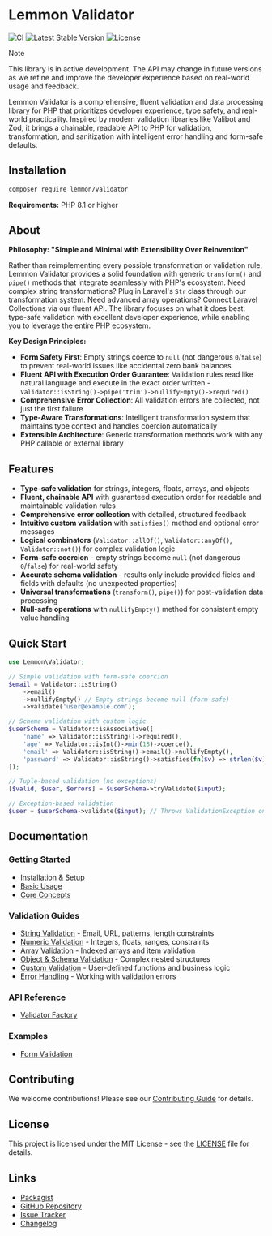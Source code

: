 # Lemmon Validator

[![CI](https://github.com/lemmon/validator-php/actions/workflows/ci.yml/badge.svg)](https://github.com/lemmon/validator-php/actions/workflows/ci.yml)
[![Latest Stable Version](https://img.shields.io/packagist/v/lemmon/validator.svg)](https://packagist.org/packages/lemmon/validator)
[![License](https://img.shields.io/badge/license-MIT-blue.svg)](LICENSE)

> [!NOTE]
> This library is in active development. The API may change in future versions as we refine and improve the developer experience based on real-world usage and feedback.

Lemmon Validator is a comprehensive, fluent validation and data processing library for PHP that prioritizes developer experience, type safety, and real-world practicality. Inspired by modern validation libraries like Valibot and Zod, it brings a chainable, readable API to PHP for validation, transformation, and sanitization with intelligent error handling and form-safe defaults.

## Installation

```bash
composer require lemmon/validator
```

**Requirements:** PHP 8.1 or higher

## About

**Philosophy: "Simple and Minimal with Extensibility Over Reinvention"**

Rather than reimplementing every possible transformation or validation rule, Lemmon Validator provides a solid foundation with generic `transform()` and `pipe()` methods that integrate seamlessly with PHP's ecosystem. Need complex string transformations? Plug in Laravel's `Str` class through our transformation system. Need advanced array operations? Connect Laravel Collections via our fluent API. The library focuses on what it does best: type-safe validation with excellent developer experience, while enabling you to leverage the entire PHP ecosystem.

**Key Design Principles:**

- **Form Safety First**: Empty strings coerce to `null` (not dangerous `0`/`false`) to prevent real-world issues like accidental zero bank balances
- **Fluent API with Execution Order Guarantee**: Validation rules read like natural language and execute in the exact order written - `Validator::isString()->pipe('trim')->nullifyEmpty()->required()`
- **Comprehensive Error Collection**: All validation errors are collected, not just the first failure
- **Type-Aware Transformations**: Intelligent transformation system that maintains type context and handles coercion automatically
- **Extensible Architecture**: Generic transformation methods work with any PHP callable or external library

## Features

- **Type-safe validation** for strings, integers, floats, arrays, and objects
- **Fluent, chainable API** with guaranteed execution order for readable and maintainable validation rules
- **Comprehensive error collection** with detailed, structured feedback
- **Intuitive custom validation** with `satisfies()` method and optional error messages
- **Logical combinators** (`Validator::allOf()`, `Validator::anyOf()`, `Validator::not()`) for complex validation logic
- **Form-safe coercion** - empty strings become `null` (not dangerous `0`/`false`) for real-world safety
- **Accurate schema validation** - results only include provided fields and fields with defaults (no unexpected properties)
- **Universal transformations** (`transform()`, `pipe()`) for post-validation data processing
- **Null-safe operations** with `nullifyEmpty()` method for consistent empty value handling

## Quick Start

```php
use Lemmon\Validator;

// Simple validation with form-safe coercion
$email = Validator::isString()
    ->email()
    ->nullifyEmpty() // Empty strings become null (form-safe)
    ->validate('user@example.com');

// Schema validation with custom logic
$userSchema = Validator::isAssociative([
    'name' => Validator::isString()->required(),
    'age' => Validator::isInt()->min(18)->coerce(),
    'email' => Validator::isString()->email()->nullifyEmpty(),
    'password' => Validator::isString()->satisfies(fn($v) => strlen($v) >= 8, 'Password too short')
]);

// Tuple-based validation (no exceptions)
[$valid, $user, $errors] = $userSchema->tryValidate($input);

// Exception-based validation
$user = $userSchema->validate($input); // Throws ValidationException on failure
```

## Documentation

### Getting Started
- [Installation & Setup](docs/getting-started/installation.md)
- [Basic Usage](docs/getting-started/basic-usage.md)
- [Core Concepts](docs/getting-started/core-concepts.md)

### Validation Guides
- [String Validation](docs/guides/string-validation.md) - Email, URL, patterns, length constraints
- [Numeric Validation](docs/guides/numeric-validation.md) - Integers, floats, ranges, constraints
- [Array Validation](docs/guides/array-validation.md) - Indexed arrays and item validation
- [Object & Schema Validation](docs/guides/object-validation.md) - Complex nested structures
- [Custom Validation](docs/guides/custom-validation.md) - User-defined functions and business logic
- [Error Handling](docs/guides/error-handling.md) - Working with validation errors

### API Reference
- [Validator Factory](docs/api-reference/validator-factory.md)

### Examples
- [Form Validation](docs/examples/form-validation.md)

## Contributing

We welcome contributions! Please see our [Contributing Guide](CONTRIBUTING.md) for details.

## License

This project is licensed under the MIT License - see the [LICENSE](LICENSE) file for details.

## Links

- [Packagist](https://packagist.org/packages/lemmon/validator)
- [GitHub Repository](https://github.com/lemmon/validator-php)
- [Issue Tracker](https://github.com/lemmon/validator-php/issues)
- [Changelog](CHANGELOG.md)
